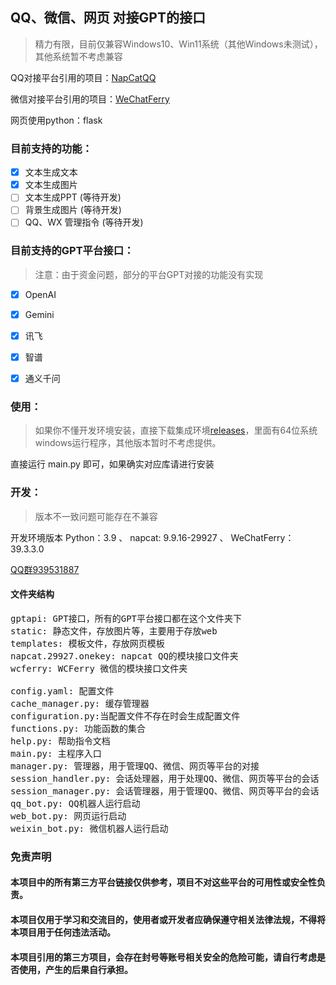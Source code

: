 ## QQ、微信、网页 对接GPT的接口
> 精力有限，目前仅兼容Windows10、Win11系统（其他Windows未测试），其他系统暂不考虑兼容

QQ对接平台引用的项目：[NapCatQQ](https://github.com/NapNeko/NapCatQQ)

微信对接平台引用的项目：[WeChatFerry](https://github.com/lich0821/WeChatFerry/)

网页使用python：flask

### 目前支持的功能：
- [x] 文本生成文本
- [x] 文本生成图片
- [ ] 文本生成PPT (等待开发)
- [ ] 背景生成图片 (等待开发)
- [ ] QQ、WX 管理指令 (等待开发)
### 目前支持的GPT平台接口：
> 注意：由于资金问题，部分的平台GPT对接的功能没有实现
- [x] OpenAI
- [x] Gemini
- [x] 讯飞
- [x] 智谱
- [x] 通义千问


### 使用：
> 如果你不懂开发环境安装，直接下载集成环境[releases](https://github.com/jiubanyipeng1/Bot/releases/)，里面有64位系统windows运行程序，其他版本暂时不考虑提供。

直接运行 main.py 即可，如果确实对应库请进行安装
### 开发：
> 版本不一致问题可能存在不兼容

开发环境版本 Python：3.9 、 napcat: 9.9.16-29927 、 WeChatFerry：39.3.3.0

[QQ群939531887](https://qm.qq.com/q/UUKOU48AwM) 
#### 文件夹结构
<pre>
gptapi: GPT接口，所有的GPT平台接口都在这个文件夹下
static: 静态文件，存放图片等，主要用于存放web
templates: 模板文件，存放网页模板
napcat.29927.onekey: napcat QQ的模块接口文件夹
wcferry: WCFerry 微信的模块接口文件夹

config.yaml: 配置文件
cache_manager.py: 缓存管理器
configuration.py:当配置文件不存在时会生成配置文件
functions.py: 功能函数的集合
help.py: 帮助指令文档
main.py: 主程序入口
manager.py: 管理器，用于管理QQ、微信、网页等平台的对接
session_handler.py: 会话处理器，用于处理QQ、微信、网页等平台的会话
session_manager.py: 会话管理器，用于管理QQ、微信、网页等平台的会话
qq_bot.py: QQ机器人运行启动
web_bot.py: 网页运行启动
weixin_bot.py: 微信机器人运行启动
</pre>
### 免责声明
#### 本项目中的所有第三方平台链接仅供参考，项目不对这些平台的可用性或安全性负责。
#### 本项目仅用于学习和交流目的，使用者或开发者应确保遵守相关法律法规，不得将本项目用于任何违法活动。
#### 本项目引用的第三方项目，会存在封号等账号相关安全的危险可能，请自行考虑是否使用，产生的后果自行承担。

